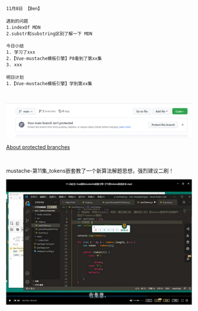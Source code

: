 ```html
11月8日 【Ben】

遇到的问题
1.indexOf MDN
2.substr和substring区别了解一下 MDN

今日小结
1. 学习了xxx
2.【Vue-mustache模板引擎】P8看到了第xx集
3. xxx

明日计划
1.【Vue-mustache模板引擎】学到第xx集
```

​	

![image-20221108112019748](11月8日.assets/image-20221108112019748.png)

[About protected branches](https://docs.github.com/en/repositories/configuring-branches-and-merges-in-your-repository/defining-the-mergeability-of-pull-requests/about-protected-branches)

​	

mustache-第11集_tokens嵌套教了一个新算法解题思想，强烈建议二刷！

![image-20221108232931574](11月8日.assets/image-20221108232931574.png)